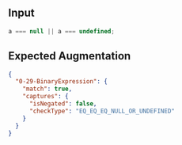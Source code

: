
## Input
```javascript input
a === null || a === undefined;
```

## Expected Augmentation
```json expected augmentations
{
  "0-29-BinaryExpression": {
    "match": true,
    "captures": {
      "isNegated": false,
      "checkType": "EQ_EQ_EQ_NULL_OR_UNDEFINED"
    }
  }
}
```
